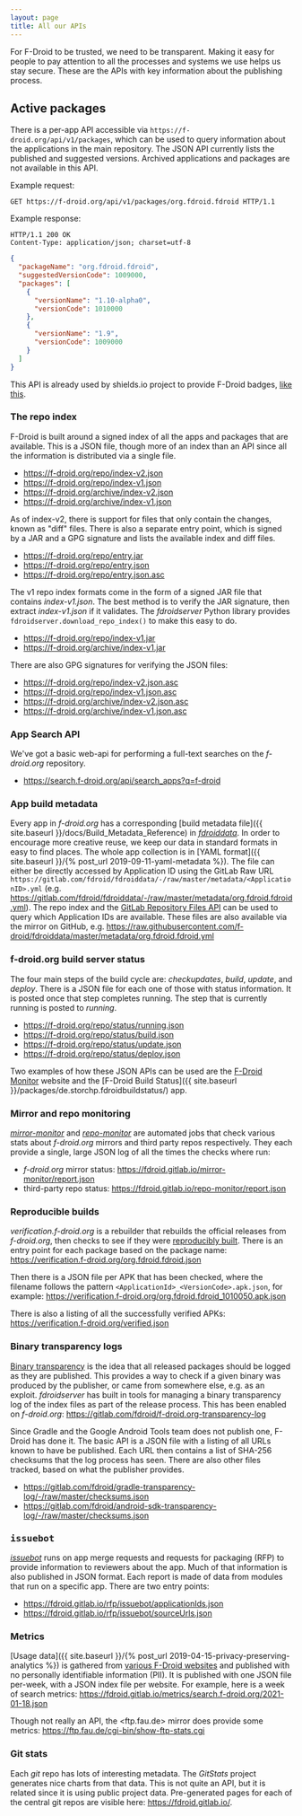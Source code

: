```yaml
---
layout: page
title: All our APIs
---
```



For F-Droid to be trusted, we need to be transparent.  Making it easy for people
to pay attention to all the processes and systems we use helps us stay secure.
These are the APIs with key information about the publishing process.


## Active packages

There is a per-app API accessible via `https://f-droid.org/api/v1/packages`,
which can be used to query information about the applications in the main
repository. The JSON API currently lists the published and suggested
versions. Archived applications and packages are not available in this API.

Example request:

```
GET https://f-droid.org/api/v1/packages/org.fdroid.fdroid HTTP/1.1
```

Example response:
```
HTTP/1.1 200 OK
Content-Type: application/json; charset=utf-8
```
```json
{
  "packageName": "org.fdroid.fdroid",
  "suggestedVersionCode": 1009000,
  "packages": [
    {
      "versionName": "1.10-alpha0",
      "versionCode": 1010000
    },
    {
      "versionName": "1.9",
      "versionCode": 1009000
    }
  ]
}
```

This API is already used by shields.io project to provide F-Droid badges, [like this](https://img.shields.io/f-droid/v/org.fdroid.fdroid).


### The repo index

F-Droid is built around a signed index of all the apps and packages that are
available.  This is a JSON file, though more of an index than an API since all
the information is distributed via a single file.
* <https://f-droid.org/repo/index-v2.json>
* <https://f-droid.org/repo/index-v1.json>
* <https://f-droid.org/archive/index-v2.json>
* <https://f-droid.org/archive/index-v1.json>

As of index-v2, there is support for files that only contain the changes, known
as "diff" files.  There is also a separate entry point, which is signed by a JAR
and a GPG signature and lists the available index and diff files.

* <https://f-droid.org/repo/entry.jar>
* <https://f-droid.org/repo/entry.json>
* <https://f-droid.org/repo/entry.json.asc>

The v1 repo index formats come in the form of a signed JAR file that
contains _index-v1.json_.  The best method is to verify the JAR signature, then
extract _index-v1.json_ if it validates. The _fdroidserver_ Python library
provides `fdroidserver.download_repo_index()` to make this easy to do.

* <https://f-droid.org/repo/index-v1.jar>
* <https://f-droid.org/archive/index-v1.jar>

There are also GPG signatures for verifying the JSON files:

* <https://f-droid.org/repo/index-v2.json.asc>
* <https://f-droid.org/repo/index-v1.json.asc>
* <https://f-droid.org/archive/index-v2.json.asc>
* <https://f-droid.org/archive/index-v1.json.asc>


###  App Search API

We've got a basic web-api for performing a full-text searches on the
_f-droid.org_ repository.

* <https://search.f-droid.org/api/search_apps?q=f-droid>


###  App build metadata

Every app in _f-droid.org_ has a corresponding
[build metadata file]({{ site.baseurl }}/docs/Build_Metadata_Reference) in
[_fdroiddata_](https://gitlab.com/fdroid/fdroiddata).  In order to encourage
more creative reuse, we keep our data in standard formats in easy to find
places.  The whole app collection is in [YAML format]({{ site.baseurl }}/{%
post_url 2019-09-11-yaml-metadata %}).  The file can either be directly accessed
by Application ID using the GitLab Raw URL
`https://gitlab.com/fdroid/fdroiddata/-/raw/master/metadata/<ApplicationID>.yml`
(e.g. <https://gitlab.com/fdroid/fdroiddata/-/raw/master/metadata/org.fdroid.fdroid.yml>).
The repo index and the [GitLab Repository Files
API](https://docs.gitlab.com/ee/api/repository_files.html) can be used to query
which Application IDs are available.  These files are also available via the
mirror on GitHub,
e.g. <https://raw.githubusercontent.com/f-droid/fdroiddata/master/metadata/org.fdroid.fdroid.yml>


### f-droid.org build server status

The four main steps of the build cycle are: _checkupdates_, _build_, _update_,
and _deploy_.  There is a JSON file for each one of those with status
information.  It is posted once that step completes running.  The step that is
currently running is posted to _running_.

* <https://f-droid.org/repo/status/running.json>
* <https://f-droid.org/repo/status/build.json>
* <https://f-droid.org/repo/status/update.json>
* <https://f-droid.org/repo/status/deploy.json>

Two examples of how these JSON APIs can be used are the [F-Droid
Monitor](https://monitor.f-droid.org/) website and the [F-Droid Build Status]({{
site.baseurl }}/packages/de.storchp.fdroidbuildstatus/) app.


### Mirror and repo monitoring

[_mirror-monitor_](https://gitlab.com/fdroid/mirror-monitor) and
[_repo-monitor_](https://gitlab.com/fdroid/repo-monitor) are automated jobs that
check various stats about _f-droid.org_ mirrors and third party repos
respectively.  They each provide a single, large JSON log of all the times the
checks where run:

* _f-droid.org_ mirror status: <https://fdroid.gitlab.io/mirror-monitor/report.json>
* third-party repo status: <https://fdroid.gitlab.io/repo-monitor/report.json>


### Reproducible builds

_verification.f-droid.org_ is a rebuilder that rebuilds the official releases
from _f-droid.org_, then checks to see if they were [reproducibly
built](https://reproducible-builds.org/). There is an entry point for each package based on the package name:
<https://verification.f-droid.org/org.fdroid.fdroid.json>

Then there is a JSON file per APK that has been checked, where the filename
follows the pattern `<ApplicationId>_<VersionCode>.apk.json`, for example:
<https://verification.f-droid.org/org.fdroid.fdroid_1010050.apk.json>

There is also a listing of all the successfully verified APKs:
<https://verification.f-droid.org/verified.json>


### Binary transparency logs

[Binary transparency](https://wiki.mozilla.org/Security/Binary_Transparency) is
the idea that all released packages should be logged as they are published.
This provides a way to check if a given binary was produced by the publisher, or
came from somewhere else, e.g. as an exploit.  _fdroidserver_ has built in tools
for managing a binary transparency log of the index files as part of the release
process. This has been enabled on _f-droid.org_:
<https://gitlab.com/fdroid/f-droid.org-transparency-log>

Since Gradle and the Google Android Tools team does not publish one, F-Droid has
done it.  The basic API is a JSON file with a listing of all URLs known to have
be published.  Each URL then contains a list of SHA-256 checksums that the log
process has seen.  There are also other files tracked, based on what the
publisher provides.

* <https://gitlab.com/fdroid/gradle-transparency-log/-/raw/master/checksums.json>
* <https://gitlab.com/fdroid/android-sdk-transparency-log/-/raw/master/checksums.json>


### <tt>issuebot</tt>

[_issuebot_](https://gitlab.com/fdroid/issuebot#json-rest-api) runs on app merge
requests and requests for packaging (RFP) to provide information to reviewers
about the app.  Much of that information is also published in JSON format.  Each
report is made of data from modules that run on a specific app.  There are two
entry points:

* <https://fdroid.gitlab.io/rfp/issuebot/applicationIds.json>
* <https://fdroid.gitlab.io/rfp/issuebot/sourceUrls.json>


### Metrics

[Usage data]({{ site.baseurl }}/{% post_url 2019-04-15-privacy-preserving-analytics %})
is gathered from [various F-Droid websites](https://fdroid.gitlab.io/metrics/)
and published with no personally identifiable information (PII).  It is
published with one JSON file per-week, with a JSON index file per website.  For
example, here is a week of search metrics:
<https://fdroid.gitlab.io/metrics/search.f-droid.org/2021-01-18.json>

Though not really an API, the <ftp.fau.de> mirror does provide some metrics:
https://ftp.fau.de/cgi-bin/show-ftp-stats.cgi


### Git stats

Each _git_ repo has lots of interesting metadata.  The _GitStats_ project
generates nice charts from that data.  This is not quite an API, but it is
related since it is using public project data.  Pre-generated pages for each of
the central git repos are visible here: <https://fdroid.gitlab.io/>.
